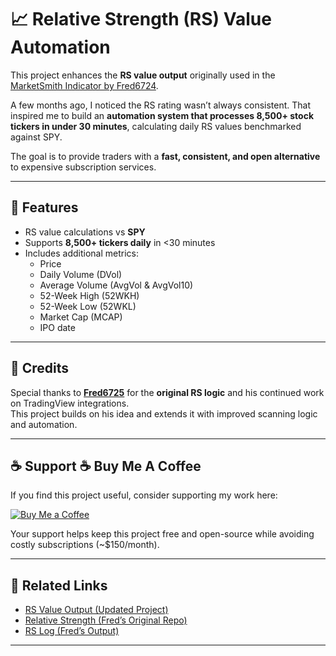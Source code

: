 # 📈 Relative Strength (RS) Value Automation

This project enhances the **RS value output** originally used in the [MarketSmith Indicator by Fred6724](https://github.com/Fred6725/relative-strength).  

A few months ago, I noticed the RS rating wasn’t always consistent. That inspired me to build an **automation system that processes 8,500+ stock tickers in under 30 minutes**, calculating daily RS values benchmarked against SPY.  

The goal is to provide traders with a **fast, consistent, and open alternative** to expensive subscription services.  

---

## 🔧 Features

- RS value calculations vs **SPY**  
- Supports **8,500+ tickers daily** in <30 minutes  
- Includes additional metrics:  
  - Price  
  - Daily Volume (DVol)  
  - Average Volume (AvgVol & AvgVol10)  
  - 52-Week High (52WKH)  
  - 52-Week Low (52WKL)  
  - Market Cap (MCAP)  
  - IPO date  

---

## 🙏 Credits

Special thanks to [**Fred6725**](https://github.com/Fred6725) for the **original RS logic** and his continued work on TradingView integrations.  
This project builds on his idea and extends it with improved scanning logic and automation.  

---

## ☕ Support ☕ Buy Me A Coffee


If you find this project useful, consider supporting my work here:  

[![Buy Me a Coffee](https://cdn.buymeacoffee.com/buttons/v2/default-orange.png)](https://buymeacoffee.com/dpatelj88g)

Your support helps keep this project free and open-source while avoiding costly subscriptions (~$150/month).

---

## 🔗 Related Links

- [RS Value Output (Updated Project)](https://github.com/dhruvisha0518/output)  
- [Relative Strength (Fred’s Original Repo)](https://github.com/Fred6725/relative-strength)  
- [RS Log (Fred’s Output)](https://github.com/Fred6725/rs-log)  

---
